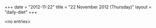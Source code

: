 +++
date = "2012-11-22"
title = "22 November 2012 (Thursday)"
layout = "daily-diet"
+++

<p>&lt;no entries&gt;</p>